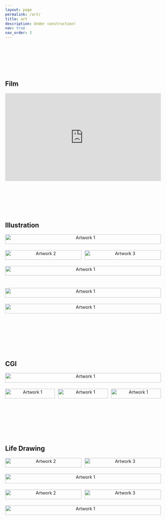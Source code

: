 ```yaml
---
layout: page
permalink: /art/
title: art
description: Under construction!
nav: true
nav_order: 3
---
```


<style>
  .art-section {
    display: flex;
    flex-direction: column;
    margin: 100px 0;
  }

  .art-row {
    display: flex;
    justify-content: space-between;
    width: 100%;
    gap: 10px; /* Minimized gap between images */
    margin-bottom: 20px; /* Controlled space between rows */
  }

  .art-item {
    flex: 1;
    text-align: center;
    display: flex;
    justify-content: center;
  }

  .art-item img {
    height: auto;
    max-height: 600px; /* Ensures uniform height */
    width: 100%; /* Ensures full width within the container */
    object-fit: contain; /* Maintain aspect ratio without distorting image */
    margin-bottom: 10px;
  }

  .video-container {
    position: relative;
    padding-bottom: 56.25%; /* 16:9 aspect ratio */
    height: 0;
    overflow: hidden;
  }

  .video-container iframe {
    position: absolute;
    top: 0;
    left: 0;
    width: 100%;
    height: 100%;
    border: none;
  }
  .lightboxOverlay {
    background-color: rgba(0, 0, 0, 0.8); /* Set lower opacity (default is 0.8) */
  }
</style>


<article>

<section class="art-section" id="film">
      <h2>Film</h2>
      <div class="video-container">
        <!-- Embed your video here -->
        <iframe width="560" height="315" src="https://www.youtube.com/embed/8dKbrDJAVrU?si=625nRcwo0GzEU_xl&amp;controls=0" title="YouTube video player" frameborder="0" allow="accelerometer; autoplay; clipboard-write; encrypted-media; gyroscope; picture-in-picture; web-share" referrerpolicy="strict-origin-when-cross-origin" allowfullscreen></iframe>
      </div>
</section>

<section class="art-section" id="illustration">
    <h2>Illustration</h2>
    <div class="art-row">
        <div class="art-item">
            <img src="/assets/img/art/man_and_dog.jpg" alt="Artwork 1">
        </div>
  </div>
  <!-- Row with 1 item -->
  <!-- Row with 2 items -->
  <div class="art-row">
    <div class="art-item">
            <img src="/assets/img/art/izakaya.jpg" alt="Artwork 2">
    </div>
    <div class="art-item">
            <img src="/assets/img/art/jbrekkie.jpg" alt="Artwork 3">
    </div>
  </div>
  <div class="art-row">
    <div class="art-item">
        <img src="/assets/img/art/late_nighters.gif" alt="Artwork 1">
    </div>
  </div>
  <div class="art-row">
     </div>
  <div class="art-row">
    <div class="art-item">
      <img src="/assets/img/art/snowy_woods.jpg" alt="Artwork 1">
    </div>
  </div>
  </div>
  <div class="art-row">
    <div class="art-item">
      <img src="/assets/img/art/wedding.jpg" alt="Artwork 1">
    </div>
  </div>
</section>

<section class="art-section" id="CGI">
<h2>CGI</h2>
    <div class="art-row">
        <div class="art-item">
            <img src="/assets/img/art/modeling/day_1.jpg" alt="Artwork 1">
        </div>
    </div>
     <div class="art-row">
        <div class="art-item">
            <img src="/assets/img/art/modeling/day_2.jpg" alt="Artwork 1">
        </div>
        <div class="art-item">
            <img src="/assets/img/art/modeling/day_3.jpg" alt="Artwork 1">
        </div>
        <div class="art-item">
            <img src="/assets/img/art/modeling/day_4.jpg" alt="Artwork 1">
        </div>
    </div>
  <!-- Row with 1 item -->
  <!-- Row with 2 items -->
  
</section>

<section class="art-section" id="life-drawing">
    <h2>Life Drawing</h2>
  <!-- Row with 1 item -->
  <!-- Row with 2 items -->
  <div class="art-row">
    <div class="art-item">
            <img src="/assets/img/art/mav-min.jpg" alt="Artwork 2">
    </div>
    <div class="art-item">
            <img src="/assets/img/art/tatted_lifedrawing.jpg" alt="Artwork 3">
    </div>
  </div>

  <div class="art-row">
    <div class="art-item">
      <img src="/assets/img/art/week3_lifedraw.jpg" alt="Artwork 1">
    </div>
  </div>

  <div class="art-row">
    <div class="art-item">
            <img src="/assets/img/art/0.jpg" alt="Artwork 2">
    </div>
    <div class="art-item">
            <img src="/assets/img/art/3.jpg" alt="Artwork 3">
    </div>
  </div>

  <div class="art-row">
    <div class="art-item">
      <img src="/assets/img/art/palace_of_fine_arts.jpg" alt="Artwork 1">
    </div>
  </div>
  

</section>




</article>

  <!-- Row with 3 items -->
  <!-- <div class="art-row">
    <div class="art-item">
      <img src="/path/to/art4.jpg" alt="Artwork 4">
    </div>
    <div class="art-item">
      <img src="/path/to/art5.jpg" alt="Artwork 5">
    </div>
    <div class="art-item">
      <img src="/path/to/art6.jpg" alt="Artwork 6">
    </div>
  </div> -->



<!-- 
For now, this page is assumed to be a static description of your courses. You can convert it to a collection similar to `_projects/` so that you can have a dedicated page for each course.

Organize your courses by years, topics, or universities, however you like! -->
